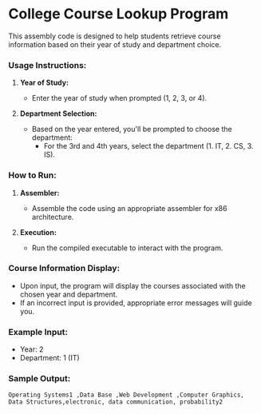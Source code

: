 
# College Course Lookup Program

This assembly code is designed to help students retrieve course information based on their year of study and department choice.

### Usage Instructions:
1. **Year of Study:**
   - Enter the year of study when prompted (1, 2, 3, or 4).
   
2. **Department Selection:**
   - Based on the year entered, you'll be prompted to choose the department:
     - For the 3rd and 4th years, select the department (1. IT, 2. CS, 3. IS).

### How to Run:
1. **Assembler:**
   - Assemble the code using an appropriate assembler for x86 architecture.
   
2. **Execution:**
   - Run the compiled executable to interact with the program.
   
### Course Information Display:
- Upon input, the program will display the courses associated with the chosen year and department.
- If an incorrect input is provided, appropriate error messages will guide you.

### Example Input:
- Year: 2
- Department: 1 (IT)

### Sample Output:
```
Operating Systems1 ,Data Base ,Web Development ,Computer Graphics, Data Structures,electronic, data communication, probability2
```
